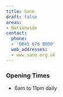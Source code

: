 ```yaml
---
title: Sane
draft: false
areas:
- Nationwide
contact:
  phone:
  - '0845 676 8000'
  web_addresses:
  - www.sane.org.uk
---
```


### Opening Times
* 6am to 11pm daily

